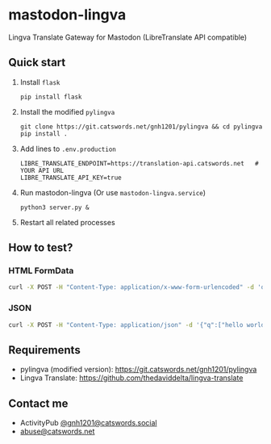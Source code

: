 # mastodon-lingva
Lingva Translate Gateway for Mastodon (LibreTranslate API compatible)

## Quick start
1. Install `flask`
   ```
   pip install flask
   ```

2. Install the modified `pylingva`
   ```
   git clone https://git.catswords.net/gnh1201/pylingva && cd pylingva
   pip install .
   ```

3. Add lines to `.env.production`
   ```
   LIBRE_TRANSLATE_ENDPOINT=https://translation-api.catswords.net   # YOUR API URL
   LIBRE_TRANSLATE_API_KEY=true
   ```

3. Run mastodon-lingva (Or use `mastodon-lingva.service`)
   ```
   python3 server.py &
   ```

4. Restart all related processes

## How to test?

### HTML FormData

```bash
curl -X POST -H "Content-Type: application/x-www-form-urlencoded" -d 'q=hello world&source=en&target=ko' http://localhost:5000/translate
```

### JSON
```bash
curl -X POST -H "Content-Type: application/json" -d '{"q":["hello world"],"source":"en","target":"ko"}' http://localhost:5000/translate
```

## Requirements
* pylingva (modified version): https://git.catswords.net/gnh1201/pylingva
* Lingva Translate: https://github.com/thedaviddelta/lingva-translate

## Contact me
* ActivityPub [@gnh1201@catswords.social](https://catswords.social/@gnh1201)
* abuse@catswords.net

